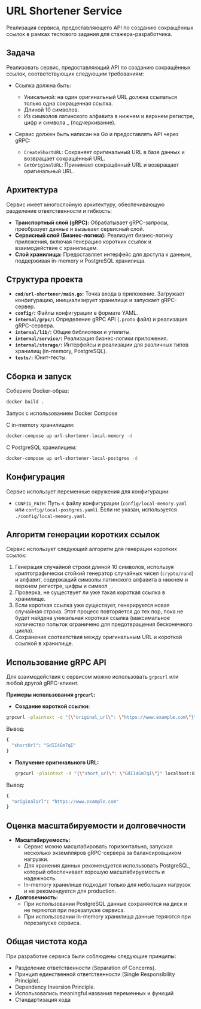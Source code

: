 # URL Shortener Service

Реализация сервиса, предоставляющего API по созданию сокращённых ссылок в рамках тестового задания для стажера-разработчика.

## Задача

Реализовать сервис, предоставляющий API по созданию сокращённых ссылок, соответствующих следующим требованиям:

*   Ссылка должна быть:
    *   Уникальной: на один оригинальный URL должна ссылаться только одна сокращенная ссылка.
    *   Длиной 10 символов.
    *   Из символов латинского алфавита в нижнем и верхнем регистре, цифр и символа \_ (подчеркивание).

*   Сервис должен быть написан на Go и предоставлять API через gRPC:
    *   `CreateShortURL`: Сохраняет оригинальный URL в базе данных и возвращает сокращённый URL.
    *   `GetOriginalURL`: Принимает сокращённый URL и возвращает оригинальный URL.

## Архитектура

Сервис имеет многослойную архитектуру, обеспечивающую разделение ответственности и гибкость:

*   **Транспортный слой (gRPC):** Обрабатывает gRPC-запросы, преобразует данные и вызывает сервисный слой.
*   **Сервисный слой (Бизнес-логика):** Реализует бизнес-логику приложения, включая генерацию коротких ссылок и взаимодействие с хранилищем.
*   **Слой хранилища:** Предоставляет интерфейс для доступа к данным, поддерживая in-memory и PostgreSQL хранилища.

## Структура проекта

*   **`cmd/url-shortener/main.go`:** Точка входа в приложение. Загружает конфигурацию, инициализирует хранилище и запускает gRPC-сервер.
*   **`config/`:** Файлы конфигурации в формате YAML.
*   **`internal/grpc/`:** Определение gRPC API (`.proto` файл) и реализация gRPC-сервера.
*   **`internal/lib/`:** Общие библиотеки и утилиты.
*   **`internal/service/`:** Реализация бизнес-логики приложения.
*   **`internal/storage/`:** Интерфейсы и реализации для различных типов хранилищ (in-memory, PostgreSQL).
*   **`tests/`:** Юнит-тесты.

## Сборка и запуск

Соберите Docker-образ:

```bash
docker build .
```
Запуск с использованием Docker Compose

С in-memory хранилищем:

```bash
docker-compose up url-shortener-local-memory -d
```

С PostgreSQL хранилищем:
```bash
docker-compose up url-shortener-local-postgres -d
```
## Конфигурация

Сервис использует переменные окружения для конфигурации:

*   `CONFIG_PATH`: Путь к файлу конфигурации (`config/local-memory.yaml` или `config/local-postgres.yaml`). Если не указан, используется `./config/local-memory.yaml`.

## Алгоритм генерации коротких ссылок

Сервис использует следующий алгоритм для генерации коротких ссылок:

1.  Генерация случайной строки длиной 10 символов, используя криптографически стойкий генератор случайных чисел (`crypto/rand`) и алфавит, содержащий символы латинского алфавита в нижнем и верхнем регистре, цифры и символ `_`.
2.  Проверка, не существует ли уже такая короткая ссылка в хранилище.
3.  Если короткая ссылка уже существует, генерируется новая случайная строка. Этот процесс повторяется до тех пор, пока не будет найдена уникальная короткая ссылка (максимальное количество попыток ограничено для предотвращения бесконечного цикла).
4.  Сохранение соответствия между оригинальным URL и короткой ссылкой в хранилище.

## Использование gRPC API

Для взаимодействия с сервисом можно использовать `grpcurl` или любой другой gRPC-клиент.

**Примеры использования `grpcurl`:**

*   **Создание короткой ссылки:**

```bash
grpcurl -plaintext -d "{\"original_url\": \"https://www.example.com\"}" localhost:8082 url_shortener.URLShortener.CreateShortURL
```
Вывод:
```bash
{
  "shortUrl": "GdII4Gm7qI"
}
```

*   **Получение оригинального URL:**

    ```bash
    grpcurl -plaintext -d "{\"short_url\": \"GdII4Gm7qI\"}" localhost:8082 url_shortener.URLShortener.GetOriginalURL
    ```
Вывод:
```bash
{
  "originalUrl": "https://www.example.com"
}
```

## Оценка масштабируемости и долговечности

*   **Масштабируемость:**
    *   Сервис можно масштабировать горизонтально, запуская несколько экземпляров gRPC-сервера за балансировщиком нагрузки.
    *   Для хранения данных рекомендуется использовать PostgreSQL, который обеспечивает хорошую масштабируемость и надежность.
    *   In-memory хранилище подходит только для небольших нагрузок и не рекомендуется для production.
*   **Долговечность:**
    *   При использовании PostgreSQL данные сохраняются на диск и не теряются при перезапуске сервиса.
    *   При использовании in-memory хранилища данные теряются при перезапуске сервиса.

## Общая чистота кода

При разработке сервиса были соблюдены следующие принципы:

*   Разделение ответственности (Separation of Concerns).
*   Принцип единственной ответственности (Single Responsibility Principle).
*   Dependency Inversion Principle.
*   Использовались meaningful названия переменных и функций
*   Стандартизация кода

